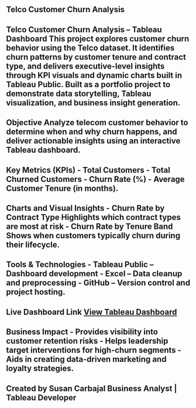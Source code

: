 ## Telco Customer Churn Analysis 

## Telco Customer Churn Analysis – Tableau Dashboard This project explores customer churn behavior using the Telco dataset. It identifies churn patterns by customer tenure and contract type, and delivers executive-level insights through KPI visuals and dynamic charts built in Tableau Public. Built as a portfolio project to demonstrate data storytelling, Tableau visualization, and business insight generation.

## Objective Analyze telecom customer behavior to determine when and why churn happens, and deliver actionable insights using an interactive Tableau dashboard.  

## Key Metrics (KPIs) - Total Customers - Total Churned Customers - Churn Rate (%) - Average Customer Tenure (in months). 

## Charts and Visual Insights - Churn Rate by Contract Type Highlights which contract types are most at risk - Churn Rate by Tenure Band Shows when customers typically churn during their lifecycle.

## Tools & Technologies - Tableau Public – Dashboard development - Excel – Data cleanup and preprocessing - GitHub – Version control and project hosting. 

## Live Dashboard Link [View Tableau Dashboard](https://public.tableau.com/app/profile/susan.carbajal/viz/TelcoCustomerChurnAnalysis_17498839445460/ChurnAnalysisDashboard) 

## Business Impact - Provides visibility into customer retention risks - Helps leadership target interventions for high-churn segments - Aids in creating data-driven marketing and loyalty strategies.

## Created by Susan Carbajal Business Analyst | Tableau Developer
